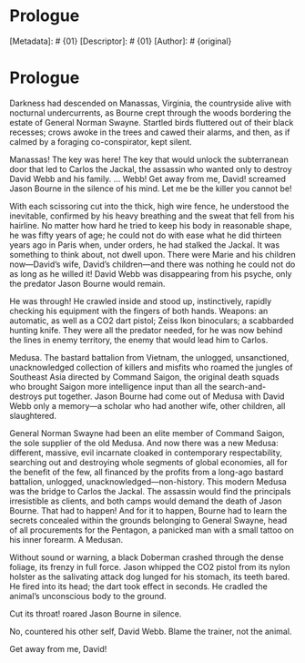 # Prologue
[Metadata]: # {01}
[Descriptor]: # {01}
[Author]: # {original}
# Prologue
Darkness had descended on Manassas, Virginia, the countryside alive with
nocturnal undercurrents, as Bourne crept through the woods bordering the estate
of General Norman Swayne. Startled birds fluttered out of their black recesses;
crows awoke in the trees and cawed their alarms, and then, as if calmed by a
foraging co-conspirator, kept silent.

Manassas! The key was here! The key that would unlock the subterranean door
that led to Carlos the Jackal, the assassin who wanted only to destroy David
Webb and his family. ... Webb! Get away from me, David! screamed Jason Bourne
in the silence of his mind. Let me be the killer you cannot be!

With each scissoring cut into the thick, high wire fence, he understood the
inevitable, confirmed by his heavy breathing and the sweat that fell from his
hairline. No matter how hard he tried to keep his body in reasonable shape, he
was fifty years of age; he could not do with ease what he did thirteen years
ago in Paris when, under orders, he had stalked the Jackal. It was something to
think about, not dwell upon. There were Marie and his children now—David’s
wife, David’s children—and there was nothing he could not do as long as he
willed it! David Webb was disappearing from his psyche, only the predator Jason
Bourne would remain.

He was through! He crawled inside and stood up, instinctively, rapidly checking
his equipment with the fingers of both hands. Weapons: an automatic, as well as
a CO2 dart pistol; Zeiss Ikon binoculars; a scabbarded hunting knife. They were
all the predator needed, for he was now behind the lines in enemy territory,
the enemy that would lead him to Carlos.

Medusa. The bastard battalion from Vietnam, the unlogged, unsanctioned,
unacknowledged collection of killers and misfits who roamed the jungles of
Southeast Asia directed by Command Saigon, the original death squads who
brought Saigon more intelligence input than all the search-and-destroys put
together. Jason Bourne had come out of Medusa with David Webb only a memory—a
scholar who had another wife, other children, all slaughtered.

General Norman Swayne had been an elite member of Command Saigon, the sole
supplier of the old Medusa. And now there was a new Medusa: different, massive,
evil incarnate cloaked in contemporary respectability, searching out and
destroying whole segments of global economies, all for the benefit of the few,
all financed by the profits from a long-ago bastard battalion, unlogged,
unacknowledged—non-history. This modern Medusa was the bridge to Carlos the
Jackal. The assassin would find the principals irresistible as clients, and
both camps would demand the death of Jason Bourne. That had to happen! And for
it to happen, Bourne had to learn the secrets concealed within the grounds
belonging to General Swayne, head of all procurements for the Pentagon, a
panicked man with a small tattoo on his inner forearm. A Medusan.

Without sound or warning, a black Doberman crashed through the dense foliage,
its frenzy in full force. Jason whipped the CO2 pistol from its nylon holster
as the salivating attack dog lunged for his stomach, its teeth bared. He fired
into its head; the dart took effect in seconds. He cradled the animal’s
unconscious body to the ground.

Cut its throat! roared Jason Bourne in silence.

No, countered his other self, David Webb. Blame the trainer, not the animal.

Get away from me, David!

